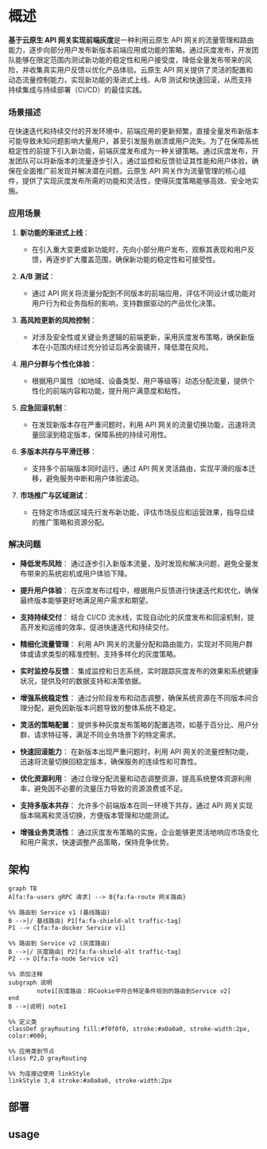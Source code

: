 # 概述
**基于云原生 API 网关实现前端灰度**是一种利用云原生 API 网关的流量管理和路由能力，逐步向部分用户发布新版本前端应用或功能的策略。通过灰度发布，开发团队能够在限定范围内测试新功能的稳定性和用户接受度，降低全量发布带来的风险，并收集真实用户反馈以优化产品体验。云原生 API 网关提供了灵活的配置和动态流量控制能力，实现新功能的渐进式上线、A/B 测试和快速回滚，从而支持持续集成与持续部署（CI/CD）的最佳实践。

### 场景描述
在快速迭代和持续交付的开发环境中，前端应用的更新频繁，直接全量发布新版本可能导致未知问题影响大量用户，甚至引发服务崩溃或用户流失。为了在保障系统稳定性的前提下引入新功能，前端灰度发布成为一种关键策略。通过灰度发布，开发团队可以将新版本的流量逐步引入，通过监控和反馈验证其性能和用户体验，确保在全面推广前发现并解决潜在问题。云原生 API 网关作为流量管理的核心组件，提供了实现灰度发布所需的功能和灵活性，使得灰度策略能够高效、安全地实施。

### 应用场景
1. **新功能的渐进式上线**：
   - 在引入重大变更或新功能时，先向小部分用户发布，观察其表现和用户反馈，再逐步扩大覆盖范围，确保新功能的稳定性和可接受性。

2. **A/B 测试**：
   - 通过 API 网关将流量分配到不同版本的前端应用，评估不同设计或功能对用户行为和业务指标的影响，支持数据驱动的产品优化决策。

3. **高风险更新的风险控制**：
   - 对涉及安全性或关键业务逻辑的前端更新，采用灰度发布策略，确保新版本在小范围内经过充分验证后再全面铺开，降低潜在风险。

4. **用户分群与个性化体验**：
   - 根据用户属性（如地域、设备类型、用户等级等）动态分配流量，提供个性化的前端内容和功能，提升用户满意度和粘性。

5. **应急回滚机制**：
   - 在发现新版本存在严重问题时，利用 API 网关的流量切换功能，迅速将流量回滚到稳定版本，保障系统的持续可用性。

6. **多版本共存与平滑迁移**：
   - 支持多个前端版本同时运行，通过 API 网关灵活路由，实现平滑的版本迁移，避免服务中断和用户体验波动。

7. **市场推广与区域测试**：
   - 在特定市场或区域先行发布新功能，评估市场反应和运营效果，指导后续的推广策略和资源分配。

### 解决问题
- **降低发布风险**：
  通过逐步引入新版本流量，及时发现和解决问题，避免全量发布带来的系统宕机或用户体验下降。

- **提升用户体验**：
  在灰度发布过程中，根据用户反馈进行快速迭代和优化，确保最终版本能够更好地满足用户需求和期望。

- **支持持续交付**：
  结合 CI/CD 流水线，实现自动化的灰度发布和回滚机制，提高开发和运维的效率，促进快速迭代和持续交付。

- **精细化流量管理**：
  利用 API 网关的流量分配和路由能力，实现对不同用户群体或请求类型的精准控制，支持多样化的灰度策略。

- **实时监控与反馈**：
  集成监控和日志系统，实时跟踪灰度发布的效果和系统健康状况，提供及时的数据支持和决策依据。

- **增强系统稳定性**：
  通过分阶段发布和动态调整，确保系统资源在不同版本间合理分配，避免因新版本问题导致的整体系统不稳定。

- **灵活的策略配置**：
  提供多种灰度发布策略的配置选项，如基于百分比、用户分群、请求特征等，满足不同业务场景下的特定需求。

- **快速回滚能力**：
  在新版本出现严重问题时，利用 API 网关的流量控制功能，迅速将流量切换回稳定版本，确保服务的连续性和可靠性。

- **优化资源利用**：
  通过合理分配流量和动态调整资源，提高系统整体资源利用率，避免因不必要的流量压力导致的资源浪费或不足。

- **支持多版本共存**：
  允许多个前端版本在同一环境下共存，通过 API 网关实现版本隔离和灵活切换，方便版本管理和功能测试。

- **增强业务灵活性**：
  通过灰度发布策略的实施，企业能够更灵活地响应市场变化和用户需求，快速调整产品策略，保持竞争优势。


## 架构
```mermaid
graph TB
A[fa:fa-users gRPC 请求] --> B{fa:fa-route 网关路由}

%% 路由到 Service v1 (基线路由)
B -->|/ 基线路由| P1[fa:fa-shield-alt traffic-tag]
P1 --> C[fa:fa-docker Service v1]

%% 路由到 Service v2 (灰度路由)
B -->|/ 灰度路由| P2[fa:fa-shield-alt traffic-tag]
P2 --> D[fa:fa-node Service v2]

%% 添加注释
subgraph 说明
		note1[灰度路由：将Cookie中符合特定条件规则的路由到Service v2]
end
B -->|说明| note1

%% 定义类
classDef grayRouting fill:#f0f0f0, stroke:#a0a0a0, stroke-width:2px, color:#000;

%% 应用类到节点
class P2,D grayRouting

%% 为连接边使用 linkStyle
linkStyle 3,4 stroke:#a0a0a0, stroke-width:2px

```
## 部署

## usage